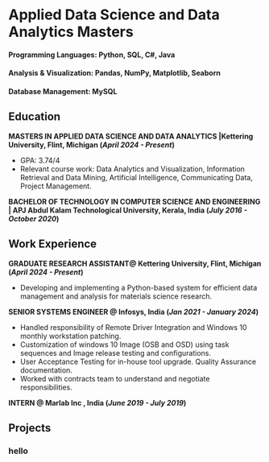 
# Applied Data Science and Data Analytics Masters

#### Programming Languages: Python, SQL, C#, Java
#### Analysis & Visualization: Pandas, NumPy, Matplotlib, Seaborn
#### Database Management: MySQL

## Education
**MASTERS IN APPLIED DATA SCIENCE AND DATA ANALYTICS |Kettering University, Flint, Michigan (_April 2024 - Present_)**
- GPA: 3.74/4
- Relevant course work:
  Data Analytics and Visualization, Information Retrieval and Data Mining, Artificial Intelligence, Communicating Data, Project Management.

**BACHELOR OF TECHNOLOGY IN COMPUTER SCIENCE AND ENGINEERING | APJ Abdul Kalam Technological University, Kerala, India (_July 2016 - October 2020_)**

## Work Experience
**GRADUATE RESEARCH ASSISTANT@ Kettering University, Flint, Michigan (_April 2024 - Present_)**
- Developing and implementing a Python-based system for efficient data management and analysis for materials science research.

**SENIOR SYSTEMS ENGINEER @ Infosys, India (_Jan 2021 - January 2024_)**
- Handled responsibility of Remote Driver Integration and Windows 10 monthly workstation patching.
- Customization of windows 10 Image (OSB and OSD) using task sequences and Image release testing and configurations.
- User Acceptance Testing for in-house tool upgrade. Quality Assurance documentation.
- Worked with contracts team to understand and negotiate responsibilities.

**INTERN @ Marlab Inc , India (_June 2019 - July 2019_)**

## Projects
### hello
